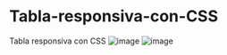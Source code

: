 # Tabla-responsiva-con-CSS
Tabla responsiva con CSS
![image](https://user-images.githubusercontent.com/82354771/135771222-de209abf-2281-4dbc-aab6-beecc998299e.png)
![image](https://user-images.githubusercontent.com/82354771/135771245-eed7f602-9f3e-44a1-a1d0-98ed6d3919f4.png)

